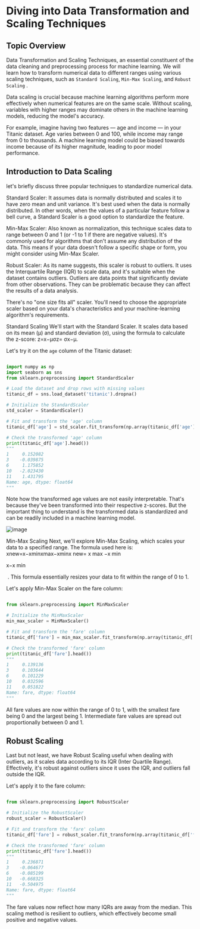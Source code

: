 # Diving into Data Transformation and Scaling Techniques

## Topic Overview

Data Transformation and Scaling Techniques, an essential constituent of the data cleaning and preprocessing process for machine learning. We will learn how to transform numerical data to different ranges using various scaling techniques, such as `Standard Scaling`, `Min-Max Scaling`, and `Robust Scaling`  .

Data scaling is crucial because machine learning algorithms perform more effectively when numerical features are on the same scale. Without scaling, variables with higher ranges may dominate others in the machine learning models, reducing the model's accuracy.

For example, imagine having two features — age and income — in your Titanic dataset. Age varies between 0 and 100, while income may range from 0 to thousands. A machine learning model could be biased towards income because of its higher magnitude, leading to poor model performance.


## Introduction to Data Scaling

let's briefly discuss three popular techniques to standardize numerical data.

Standard Scaler: It assumes data is normally distributed and scales it to have zero mean and unit variance. It's best used when the data is normally distributed. In other words, when the values of a particular feature follow a bell curve, a Standard Scaler is a good option to standardize the feature.

Min-Max Scaler: Also known as normalization, this technique scales data to range between 0 and 1 (or -1 to 1 if there are negative values). It's commonly used for algorithms that don't assume any distribution of the data. This means if your data doesn't follow a specific shape or form, you might consider using Min-Max Scaler.

Robust Scaler: As its name suggests, this scaler is robust to outliers. It uses the Interquartile Range (IQR) to scale data, and it's suitable when the dataset contains outliers. Outliers are data points that significantly deviate from other observations. They can be problematic because they can affect the results of a data analysis.

There's no "one size fits all" scaler. You'll need to choose the appropriate scaler based on your data's characteristics and your machine-learning algorithm's requirements.

Standard Scaling
We'll start with the Standard Scaler. It scales data based on its mean (μ) and standard deviation (σ), using the formula to calculate the z-score: 
z=x−μσz= σx−μ.

Let's try it on the `age` column of the Titanic dataset:

```Python

import numpy as np
import seaborn as sns
from sklearn.preprocessing import StandardScaler

# Load the dataset and drop rows with missing values
titanic_df = sns.load_dataset('titanic').dropna()

# Initialize the StandardScaler
std_scaler = StandardScaler()

# Fit and transform the 'age' column
titanic_df['age'] = std_scaler.fit_transform(np.array(titanic_df['age']).reshape(-1, 1))

# Check the transformed 'age' column
print(titanic_df['age'].head())
"""
1     0.152082
3    -0.039875
6     1.175852
10   -2.023430
11    1.431795
Name: age, dtype: float64
"""
```
Note how the transformed age values are not easily interpretable. That's because they've been transformed into their respective z-scores. But the important thing to understand is the transformed data is standardized and can be readily included in a machine learning model.

![image](https://github.com/user-attachments/assets/47ced17e-d812-4c42-b653-19f8eea7d438)


Min-Max Scaling
Next, we'll explore Min-Max Scaling, which scales your data to a specified range. The formula used here is: 
xnew=x−xminxmax−xminx new= x max −x min
​
 
x−x 
min
​
 
​
 . This formula essentially resizes your data to fit within the range of 0 to 1.

Let's apply Min-Max Scaler on the fare column:

```Python

from sklearn.preprocessing import MinMaxScaler

# Initialize the MinMaxScaler
min_max_scaler = MinMaxScaler()

# Fit and transform the 'fare' column
titanic_df['fare'] = min_max_scaler.fit_transform(np.array(titanic_df['fare']).reshape(-1, 1))

# Check the transformed 'fare' column
print(titanic_df['fare'].head())
"""
1     0.139136
3     0.103644
6     0.101229
10    0.032596
11    0.051822
Name: fare, dtype: float64
"""
```
All fare values are now within the range of 0 to 1, with the smallest fare being 0 and the largest being 1. Intermediate fare values are spread out proportionally between 0 and 1.

## Robust Scaling

Last but not least, we have Robust Scaling useful when dealing with outliers, as it scales data according to its IQR (Inter Quartile Range). Effectively, it's robust against outliers since it uses the IQR, and outliers fall outside the IQR.

Let's apply it to the fare column:

```Python

from sklearn.preprocessing import RobustScaler

# Initialize the RobustScaler
robust_scaler = RobustScaler()

# Fit and transform the 'fare' column
titanic_df['fare'] = robust_scaler.fit_transform(np.array(titanic_df['fare']).reshape(-1, 1))

# Check the transformed 'fare' column
print(titanic_df['fare'].head())
"""
1     0.236871
3    -0.064677
6    -0.085199
10   -0.668325
11   -0.504975
Name: fare, dtype: float64
"""
```
The fare values now reflect how many IQRs are away from the median. This scaling method is resilient to outliers, which effectively become small positive and negative values.
